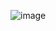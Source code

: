 ![image](https://github.com/TechnoZech/google_task_client/assets/49605916/e25502f5-12b1-4efa-99f0-0f3f8a98e5e1)
